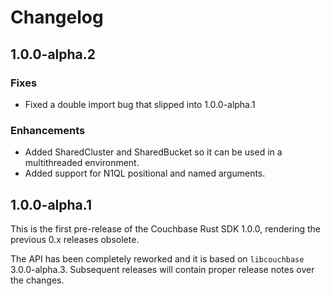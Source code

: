 # Changelog

## 1.0.0-alpha.2

### Fixes

 - Fixed a double import bug that slipped into 1.0.0-alpha.1
 
### Enhancements

 - Added SharedCluster and SharedBucket so it can be used in a multithreaded environment.
 - Added support for N1QL positional and named arguments.

## 1.0.0-alpha.1

This is the first pre-release of the Couchbase Rust SDK 1.0.0, rendering the previous 0.x releases obsolete.

The API has been completely reworked and it is based on `libcouchbase` 3.0.0-alpha.3. Subsequent releases
will contain proper release notes over the changes.